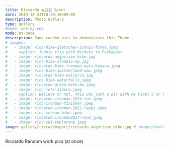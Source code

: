 ```yaml
---
title: Riccardo 🏊🚵🏃🏻 Sport
date: 2019-10-31T10:20:16+09:00
description: Photo Gallery
type: gallery
#mode: one-by-one
mode: at-once
description: Some random pics to demonstrate this Theme..
# images:
#   - image: ricc-bike-gletscher-iconic-furka.jpeg
#     caption: Iconic trip with Michele to Furkapass
#   - image: riccardo-aegerisee-bike.jpg
#   - image: ricc-bike-sfumato-hq.jpg
#   - image: riccardo-bike-ironman-eats-banana.jpeg
#   - image: ricc-bike-switzerland-wow.jpeg
#   - image: riccardo-bike-mallorca.jpg
#   - image: ricc-bike-waterfalls.jpeg
#   - image: riccardo-green-bike-bw.jpeg
#   - image: ricc-foto-albero.jpeg
#     caption: Believe or not, this was just a pic with my Pixel 5 or 6 on a nice sunny day. Came out pretty awesome!
#   - image: riccardo-ironman-2019-run.jpeg
#   - image: ricc-ironman-finisher.jpeg
#   - image: riccardo-ironman-2022-rappi.jpeg
#   - image: ricc-scream-bike.jpeg
#   - image: riccardo-ironman2017-run2.jpeg
#   - image: ricc-ski-toblerone.jpeg
image: gallery/riccardosport/riccardo-aegerisee-bike.jpg # images/feature2/gallery.png
---
```


Riccardo Random work pics (at once)
